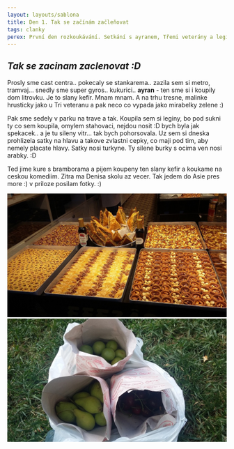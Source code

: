 ```yaml
---
layout: layouts/sablona
title: Den 1. Tak se začínám začleňovat
tags: clanky
perex: První den rozkoukávání. Setkání s ayranem, Třemi veterány a legínama. Jako bonus - odplacatění hlav. 
---
```


## *Tak se zacinam zaclenovat :D*

Prosly sme cast centra.. pokecaly se stankarema.. zazila sem si metro, tramvaj... snedly sme super gyros.. kukurici.. **ayran**  - ten sme si i koupily dom litrovku. Je to slany kefir. Mnam mnam. A na trhu tresne, malinke hrusticky jako u Tri veteranu a pak neco co vypada jako mirabelky zelene :) 

Pak sme sedely v parku na trave a tak. Koupila sem si leginy, bo pod sukni ty co sem koupila, omylem stahovaci, nejdou nosit :D bych byla jak spekacek.. a je tu sileny vitr... tak bych pohorsovala. Uz sem si dneska prohlizela satky na hlavu a takove zvlastni cepky, co maji pod tim, aby nemely placate hlavy. Satky nosi turkyne. Ty silene burky s ocima ven nosi arabky. :D 

Ted jime kure s bramborama a pijem koupeny ten slany kefir a koukame na ceskou komediim. Zitra ma Denisa skolu az vecer. Tak jedem do Asie pres more :) v priloze posilam fotky. :)


![Sladkosti](/images/1.jpg)
![Tri veterani](/images/2.jpg)


